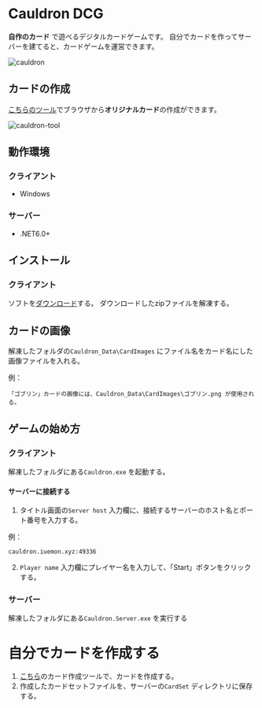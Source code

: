 # Cauldron DCG

**自作のカード** で遊べるデジタルカードゲームです。
自分でカードを作ってサーバーを建てると、カードゲームを運営できます。

![cauldron](https://user-images.githubusercontent.com/12682383/120923543-158b8e80-c70a-11eb-8926-dcc117fac5c8.png)

## カードの作成

[こちらのツール](https://iuemon83.github.io/Cauldron.Editor/cardset)でブラウザから**オリジナルカード**の作成ができます。

![cauldron-tool](https://user-images.githubusercontent.com/12682383/120923636-98144e00-c70a-11eb-8f35-7a02b66a550b.png)

## 動作環境

### クライアント
* Windows

### サーバー

* .NET6.0+

## インストール

### クライアント

ソフトを[ダウンロード](https://cauldron.iuemon.xyz/downloads/cauldron_client.zip)する。
ダウンロードしたzipファイルを解凍する。

## カードの画像
解凍したフォルダの`Cauldron_Data\CardImages` にファイル名をカード名にした画像ファイルを入れる。

例：
```
「ゴブリン」カードの画像には、Cauldron_Data\CardImages\ゴブリン.png が使用される。
```

## ゲームの始め方

### クライアント

解凍したフォルダにある`Cauldron.exe` を起動する。

#### サーバーに接続する

1. タイトル画面の`Server host` 入力欄に、接続するサーバーのホスト名とポート番号を入力する。

例：
```
cauldron.iuemon.xyz:49336
```

2. `Player name` 入力欄にプレイヤー名を入力して、「Start」ボタンをクリックする。

### サーバー

解凍したフォルダにある`Cauldron.Server.exe` を実行する


# 自分でカードを作成する

1. [こちら](https://iuemon83.github.io/Cauldron.Editor/cardset)のカード作成ツールで、カードを作成する。
1. 作成したカードセットファイルを、サーバーの`CardSet` ディレクトリに保存する。
